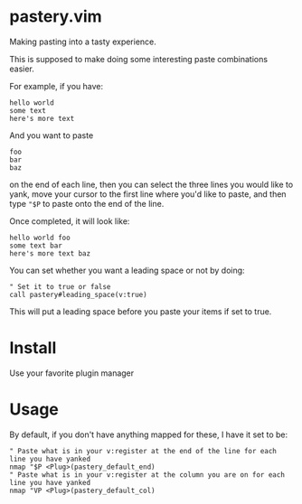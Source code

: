 # pastery.vim

Making pasting into a tasty experience.

This is supposed to make doing some interesting paste combinations easier.

For example, if you have:

```
hello world
some text
here's more text
```

And you want to paste

```
foo
bar
baz
```

on the end of each line, then you can select the three lines you would like to yank, move your cursor to the first line where you'd like to paste, and then type `"$P` to paste onto the end of the line.

Once completed, it will look like:

```
hello world foo
some text bar
here's more text baz
```

You can set whether you want a leading space or not by doing:

```vim
" Set it to true or false
call pastery#leading_space(v:true)
```

This will put a leading space before you paste your items if set to true.

# Install

Use your favorite plugin manager

# Usage

By default, if you don't have anything mapped for these, I have it set to be:


```vim
" Paste what is in your v:register at the end of the line for each line you have yanked
nmap "$P <Plug>(pastery_default_end)
" Paste what is in your v:register at the column you are on for each line you have yanked
nmap "VP <Plug>(pastery_default_col)
```
